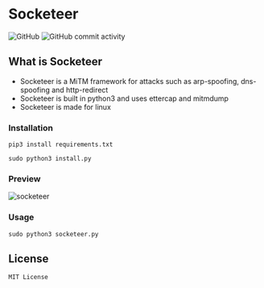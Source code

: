 # Socketeer
![GitHub](https://img.shields.io/github/license/Icarus131/Socketeer) ![GitHub commit activity](https://img.shields.io/github/commit-activity/m/Icarus131/Socketeer)

## What is Socketeer

- Socketeer is a MiTM framework for attacks such as arp-spoofing, dns-spoofing and http-redirect
- Socketeer is built in python3 and uses ettercap and mitmdump
- Socketeer is made for linux

### Installation

```python3 
pip3 install requirements.txt
```
```python3
sudo python3 install.py
```

### Preview
![socketeer](https://user-images.githubusercontent.com/46900041/212801138-395d2cc2-4fed-432d-b0f1-721812a896e4.png)

### Usage

```python3
sudo python3 socketeer.py
```

## License

```MIT License```
